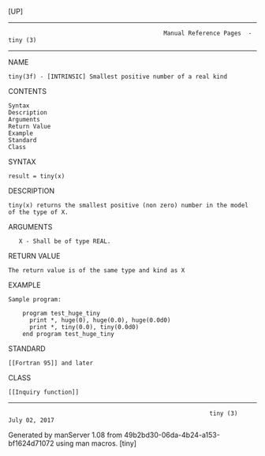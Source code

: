 [UP]

-----------------------------------------------------------------------------------------------------------------------------------
                                                Manual Reference Pages  - tiny (3)
-----------------------------------------------------------------------------------------------------------------------------------
                                                                 
NAME

    tiny(3f) - [INTRINSIC] Smallest positive number of a real kind

CONTENTS

    Syntax
    Description
    Arguments
    Return Value
    Example
    Standard
    Class

SYNTAX

    result = tiny(x)

DESCRIPTION

    tiny(x) returns the smallest positive (non zero) number in the model of the type of X.

ARGUMENTS

       X - Shall be of type REAL.

RETURN VALUE

    The return value is of the same type and kind as X

EXAMPLE

    Sample program:

        program test_huge_tiny
          print *, huge(0), huge(0.0), huge(0.0d0)
          print *, tiny(0.0), tiny(0.0d0)
        end program test_huge_tiny



STANDARD

    [[Fortran 95]] and later

CLASS

    [[Inquiry function]]

-----------------------------------------------------------------------------------------------------------------------------------

                                                             tiny (3)                                                 July 02, 2017

Generated by manServer 1.08 from 49b2bd30-06da-4b24-a153-bf1624d71072 using man macros.
                                                              [tiny]

